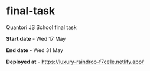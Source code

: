 # final-task
Quantori JS School final task

**Start date** - Wed 17 May

**End date** - Wed 31 May

**Deployed at** - https://luxury-raindrop-f7ce1e.netlify.app/ 
